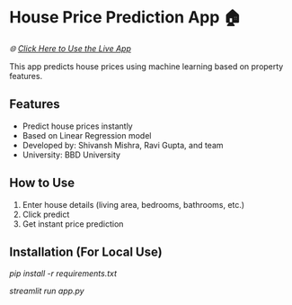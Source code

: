 # House Price Prediction App 🏠

*🌐 [Click Here to Use the Live App](https://shivansh-mishra-bbd-house-price-prediction-group-project-indian.streamlit.app/)*

This app predicts house prices using machine learning based on property features.

## Features
- Predict house prices instantly
- Based on Linear Regression model
- Developed by: Shivansh Mishra, Ravi Gupta, and team
- University: BBD University

## How to Use
1. Enter house details (living area, bedrooms, bathrooms, etc.)
2. Click predict
3. Get instant price prediction

## Installation (For Local Use)
*pip install -r requirements.txt*

*streamlit run app.py*
